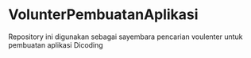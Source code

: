 # VolunterPembuatanAplikasi
Repository ini digunakan sebagai sayembara pencarian voulenter untuk pembuatan aplikasi Dicoding
